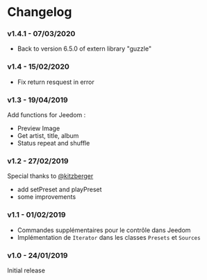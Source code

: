 # Changelog

### v1.4.1 - 07/03/2020

- Back to version 6.5.0 of extern library "guzzle"


### v1.4 - 15/02/2020

- Fix return resquest in error


### v1.3 - 19/04/2019

Add functions for Jeedom :
- Preview Image
- Get artist, title, album
- Status repeat and shuffle


### v1.2 - 27/02/2019

Special thanks to [@kitzberger](https://github.com/kitzberger)

- add setPreset and playPreset
- some improvements


### v1.1 - 01/02/2019

- Commandes supplémentaires pour le contrôle dans Jeedom
- Implémentation de `Iterator` dans les classes `Presets` et `Sources`


### v1.0 - 24/01/2019

Initial release
